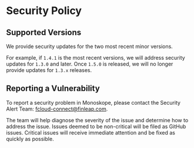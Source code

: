# Security Policy

## Supported Versions

We provide security updates for the two most recent minor versions.

For example, if `1.4.1` is the most recent versions, we will
address security updates for `1.3.0` and later. Once `1.5.0` is
released, we will no longer provide updates for `1.3.x` releases.

## Reporting a Vulnerability

To report a security problem in Monoskope, please contact the Security Alert Team:
<fcloud-connect@finleap.com>.

The team will help diagnose the severity of the issue and determine how to
address the issue. Issues deemed to be non-critical will be filed as GitHub
issues. Critical issues will receive immediate attention and be fixed as quickly
as possible.